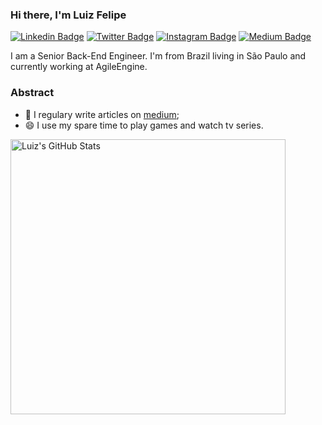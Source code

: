 ### Hi there, I'm Luiz Felipe
[![Linkedin Badge](https://img.shields.io/badge/-LinkedIn-0e76a8?style=flat-square&logo=Linkedin&logoColor=white)](https://www.linkedin.com/in/luizfelipea-silva)
[![Twitter Badge](https://img.shields.io/badge/-Twitter-00acee?style=flat-square&logo=Twitter&logoColor=white)](https://twitter.com/theluizfelipe_)
[![Instagram Badge](https://img.shields.io/badge/-Instagram-e4405f?style=flat-square&logo=Instagram&logoColor=white)](https://www.instagram.com/luiz_felipe.io)
[![Medium Badge](https://img.shields.io/badge/medium-%2312100E.svg?&style=for-square&logo=medium&logoColor=white)](https://medium.com/@luiz-felipe-programmer)

I am a Senior Back-End Engineer. I'm from Brazil living in São Paulo and currently working at AgileEngine.

### Abstract
- 📝 I regulary write articles on [medium](https://medium.com/@luiz-felipe-programmer);
- 😄 I use my spare time to play games and watch tv series.

<a href="https://github.com/LuizFelipeA/LuizFelipeA">
  <img align="center" width="440" src="https://github-readme-stats.vercel.app/api?username=LuizFelipeA&show_icons=true&count_private=true&include_all_commits=true&title_color=ffffff&text_color=c9cacc&icon_color=2bbc8a&bg_color=1d1f21" alt="Luiz's GitHub Stats" />
</a>

